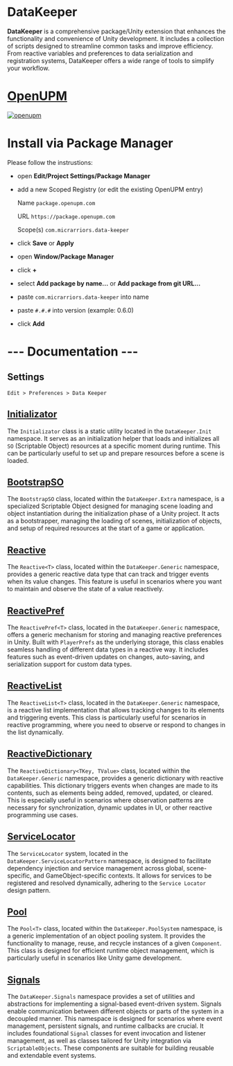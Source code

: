 # **DataKeeper**

**DataKeeper** is a comprehensive package/Unity extension that enhances the functionality and convenience of Unity development. It includes a collection of scripts designed to streamline common tasks and improve efficiency. From reactive variables and preferences to data serialization and registration systems, DataKeeper offers a wide range of tools to simplify your workflow.


# [OpenUPM](https://openupm.com/packages/com.micrarriors.data-keeper/)
[![openupm](https://img.shields.io/npm/v/com.micrarriors.data-keeper?label=openupm&registry_uri=https://package.openupm.com)](https://openupm.com/packages/com.micrarriors.data-keeper/)


# **Install via Package Manager**

Please follow the instrustions:

-   open  **Edit/Project Settings/Package Manager**
-   add a new Scoped Registry (or edit the existing OpenUPM entry)
    
    Name
    `package.openupm.com`
    
    URL
    `https://package.openupm.com`
    
    Scope(s)
    `com.micrarriors.data-keeper`
    
-   click  **Save**  or  **Apply**
-   open  **Window/Package Manager**
-   click  **+**
-   select  **Add package by name...**  or  **Add package from git URL...**
-   paste  `com.micrarriors.data-keeper`  into name
-   paste  `#.#.#`  into version (example: 0.6.0)
-   click  **Add**


# --- Documentation ---

## Settings
`Edit > Preferences > Data Keeper`

## [Initializator](https://github.com/Allasstar/data-keeper/blob/main/Documentation~/Initializator.md)

The `Initializator` class is a static utility located in the `DataKeeper.Init` namespace. It serves as an initialization helper that loads and initializes all `SO` (Scriptable Object) resources at a specific moment during runtime. This can be particularly useful to set up and prepare resources before a scene is loaded.

## [BootstrapSO](https://github.com/Allasstar/data-keeper/blob/main/Documentation~/BootstrapSO.md)

The `BootstrapSO` class, located within the `DataKeeper.Extra` namespace, is a specialized Scriptable Object designed for managing scene loading and object instantiation during the initialization phase of a Unity project. It acts as a bootstrapper, managing the loading of scenes, initialization of objects, and setup of required resources at the start of a game or application.


## [Reactive](https://github.com/Allasstar/data-keeper/blob/main/Documentation~/Reactive.md)

The `Reactive<T>` class, located within the `DataKeeper.Generic` namespace, provides a generic reactive data type that can track and trigger events when its value changes. This feature is useful in scenarios where you want to maintain and observe the state of a value reactively.

## [ReactivePref](https://github.com/Allasstar/data-keeper/blob/main/Documentation~/ReactivePref.md)

The `ReactivePref<T>` class, located in the `DataKeeper.Generic` namespace, offers a generic mechanism for storing and managing reactive preferences in Unity. Built with `PlayerPrefs` as the underlying storage, this class enables seamless handling of different data types in a reactive way. It includes features such as event-driven updates on changes, auto-saving, and serialization support for custom data types.

## [ReactiveList](https://github.com/Allasstar/data-keeper/blob/main/Documentation~/ReactiveList.md)

The `ReactiveList<T>` class, located in the `DataKeeper.Generic` namespace, is a reactive list implementation that allows tracking changes to its elements and triggering events. This class is particularly useful for scenarios in reactive programming, where you need to observe or respond to changes in the list dynamically.

## [ReactiveDictionary](https://github.com/Allasstar/data-keeper/blob/main/Documentation~/ReactiveDictionary.md)

The `ReactiveDictionary<TKey, TValue>` class, located within the `DataKeeper.Generic` namespace, provides a generic dictionary with reactive capabilities. This dictionary triggers events when changes are made to its contents, such as elements being added, removed, updated, or cleared. This is especially useful in scenarios where observation patterns are necessary for synchronization, dynamic updates in UI, or other reactive programming use cases.


## [ServiceLocator](https://github.com/Allasstar/data-keeper/blob/main/Documentation~/ServiceLocator.md)

The `ServiceLocator` system, located in the `DataKeeper.ServiceLocatorPattern` namespace, is designed to facilitate dependency injection and service management across global, scene-specific, and GameObject-specific contexts. It allows for services to be registered and resolved dynamically, adhering to the `Service Locator` design pattern.

## [Pool<T>](https://github.com/Allasstar/data-keeper/blob/main/Documentation~/Pool.md)

The `Pool<T>` class, located within the `DataKeeper.PoolSystem` namespace, is a generic implementation of an object pooling system. It provides the functionality to manage, reuse, and recycle instances of a given `Component`. This class is designed for efficient runtime object management, which is particularly useful in scenarios like Unity game development.

## [Signals](https://github.com/Allasstar/data-keeper/blob/main/Documentation~/Signals.md)

The `DataKeeper.Signals` namespace provides a set of utilities and abstractions for implementing a signal-based event-driven system. Signals enable communication between different objects or parts of the system in a decoupled manner. This namespace is designed for scenarios where event management, persistent signals, and runtime callbacks are crucial.
It includes foundational `Signal` classes for event invocation and listener management, as well as classes tailored for Unity integration via `ScriptableObjects`. These components are suitable for building reusable and extendable event systems.
